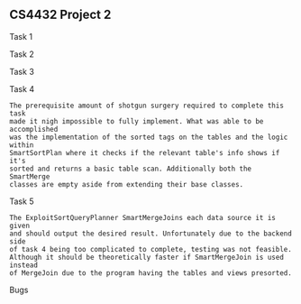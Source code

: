 CS4432 Project 2
-
Task 1

    

Task 2

    

Task 3

    

Task 4

    The prerequisite amount of shotgun surgery required to complete this task
    made it nigh impossible to fully implement. What was able to be accomplished
    was the implementation of the sorted tags on the tables and the logic within
    SmartSortPlan where it checks if the relevant table's info shows if it's
    sorted and returns a basic table scan. Additionally both the SmartMerge
    classes are empty aside from extending their base classes.

Task 5

    The ExploitSortQueryPlanner SmartMergeJoins each data source it is given
    and should output the desired result. Unfortunately due to the backend side
    of task 4 being too complicated to complete, testing was not feasible.
    Although it should be theoretically faster if SmartMergeJoin is used instead
    of MergeJoin due to the program having the tables and views presorted.
    
Bugs

